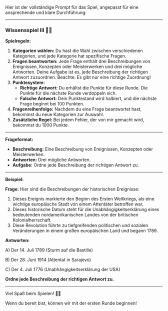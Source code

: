 Hier ist der vollständige Prompt für das Spiel, angepasst für eine ansprechende und klare Durchführung:

---

### Wissensspiel III 🎉🧠

**Spielregeln:**

1. **Kategorien wählen:** Du hast die Wahl zwischen verschiedenen Kategorien, und jede Kategorie hat spezifische Fragen.
2. **Fragen beantworten:** Jede Frage enthält drei Beschreibungen von Ereignissen, Konzepten oder Meisterwerken und drei mögliche Antworten. Deine Aufgabe ist es, jede Beschreibung der richtigen Antwort zuzuordnen. Beachte: Es gibt nur eine richtige Zuordnung!
3. **Punktesystem:**
   - **Richtige Antwort:** Du erhältst die Punkte für diese Runde. Die Punkte für die nächste Runde verdoppeln sich.
   - **Falsche Antwort:** Dein Punktestand wird halbiert, und die nächste Frage beginnt bei 100 Punkten.
4. **Fragenreihenfolge:** Nachdem du eine Frage beantwortet hast, bekommst du neue Kategorien zur Auswahl.
5. **Zusätzliche Regel:** Bei jedem Fehler, der von mir gemacht wird, bekommst du 1000 Punkte.

---

**Frageformat:**

- **Beschreibung:** Eine Beschreibung von Ereignissen, Konzepten oder Meisterwerken.
- **Antworten:** Drei mögliche Antworten.
- **Aufgabe:** Ordne jede Beschreibung der richtigen Antwort zu.

---

**Beispiel:**

**Frage:** Hier sind die Beschreibungen der historischen Ereignisse:

1. Dieses Ereignis markierte den Beginn des Ersten Weltkriegs, als eine wichtige europäische Stadt von einem Attentäter betroffen war.
2. Dieses historische Datum steht für die Unabhängigkeitserklärung eines bedeutenden nordamerikanischen Landes von der britischen Kolonialherrschaft.
3. Diese Revolution führte zu tiefgreifenden politischen und sozialen Veränderungen in einem großen europäischen Land und begann 1789.

**Antworten:**

A) Der 14. Juli 1789 (Sturm auf die Bastille)

B) Der 28. Juni 1914 (Attentat in Sarajevo)

C) Der 4. Juli 1776 (Unabhängigkeitserklärung der USA)

**Ordne jede Beschreibung der richtigen Antwort zu.**

---

Viel Spaß beim Spielen! 🎉😊

Wenn du bereit bist, können wir mit der ersten Runde beginnen!
